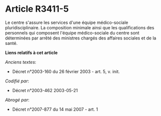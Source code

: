 # Article R3411-5

Le centre s'assure les services d'une équipe médico-sociale pluridisciplinaire. La composition minimale ainsi que les
qualifications des personnels qui composent l'équipe médico-sociale du centre sont déterminées par arrêté des ministres
chargés des affaires sociales et de la santé.

**Liens relatifs à cet article**

_Anciens textes_:

  - Décret n°2003-160 du 26 février 2003 - art. 5, v. init.

_Codifié par_:

  - Décret n°2003-462 2003-05-21

_Abrogé par_:

  - Décret n°2007-877 du 14 mai 2007 - art. 1
